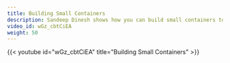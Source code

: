 ```yaml
---
title: Building Small Containers
description: Sandeep Dinesh shows how you can build small containers to make your Kubernetes deployments faster and more secure.
video_id: wGz_cbtCiEA
weight: 50
---
```


{{< youtube id="wGz_cbtCiEA" title="Building Small Containers" >}}
